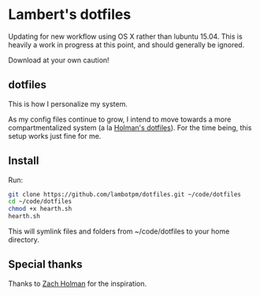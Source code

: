 # Lambert's dotfiles

Updating for new workflow using OS X rather than lubuntu 15.04. This is heavily a work in progress at this point, and should generally be ignored.

Download at your own caution!

## dotfiles

This is how I personalize my system.

As my config files continue to grow, I intend to move towards a more compartmentalized system (a la [Holman's dotfiles](http://zachholman.com/2010/08/dotfiles-are-meant-to-be-forked/)). For the time being, this setup works just fine for me.

## Install

Run:

```sh
git clone https://github.com/lambotpm/dotfiles.git ~/code/dotfiles
cd ~/code/dotfiles
chmod +x hearth.sh
hearth.sh
```

This will symlink files and folders from ~/code/dotfiles to your home directory.

## Special thanks

Thanks to [Zach Holman](https://github.com/holman/dotfiles) for the inspiration.
